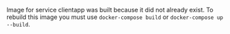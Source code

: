 Image for service clientapp was built because it did not already exist. To rebuild this image you must use `docker-compose build` or `docker-compose up --build`.









